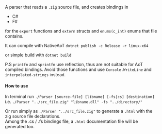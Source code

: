 
A parser that reads a `.zig` source file, and creates bindings in
- C#
- F#

for the `export` functions and `extern` structs and `enums(c_int)` enums that file contains.

It can compile with NativeAoT
`dotnet publish -c Release -r linux-x64`

or simple build with `dotnet build`

P.S
`printfn` and `sprintfn` use reflection, thus are not suitable for AoT compiled bindings.
Avoid those functions and use `Console.WriteLine` and `interpolated-strings` instead.

#### How to use
In terminal run `./Parser [source-file] [libname] [-fs|cs] [destination]`
i.e. `./Parser "../src_file.zig" "libname.dll" -fs "../directory/"` 


Or run simply as `./Parser "../src_file.zig"` to generate a `.html` with the zig source file declarations. \
Among the .cs / .fs bindings file, a `.html` documentation file will be generated too.

